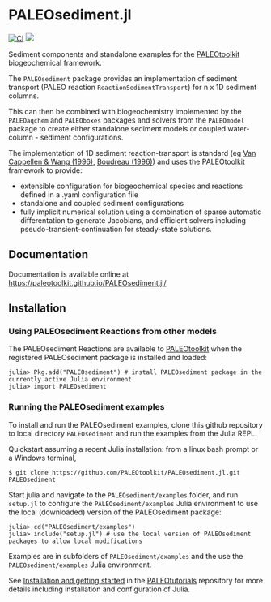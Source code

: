 # PALEOsediment.jl

[![CI](https://github.com/PALEOtoolkit/PALEOsediment.jl/actions/workflows/CI.yml/badge.svg)](https://github.com/PALEOtoolkit/PALEOsediment.jl/actions/workflows/CI.yml)
[![](https://img.shields.io/badge/docs-dev-blue.svg)](https://PALEOtoolkit.github.io/PALEOsediment.jl/dev)

Sediment components and standalone examples for the [PALEOtoolkit](https://github.com/PALEOtoolkit) biogeochemical framework.

The `PALEOsediment` package provides an implementation of sediment transport (PALEO reaction `ReactionSedimentTransport`) for n x 1D sediment columns.

This can then be combined with biogeochemistry implemented by the `PALEOaqchem` and `PALEOboxes` packages and solvers from the `PALEOmodel` package  to create either standalone sediment models or coupled water-column - sediment configurations.

The implementation of 1D sediment reaction-transport is standard (eg [Van Cappellen & Wang (1996)](https://dx.doi.org/10.2475/ajs.296.3.197), [Boudreau (1996)](https://dx.doi.org/10.1016/0098-3004(95)00115-8)) and uses the PALEOtoolkit framework to provide:
- extensible configuration for biogeochemical species and reactions defined in a .yaml configuration file
- standalone and coupled sediment configurations
- fully implicit numerical solution using a combination of sparse automatic differentation to generate Jacobians, and efficient solvers including pseudo-transient-continuation for steady-state solutions.

## Documentation

Documentation is available online at https://paleotoolkit.github.io/PALEOsediment.jl/

## Installation

### Using PALEOsediment Reactions from other models

The PALEOsediment Reactions are available to [PALEOtoolkit](https://github.com/PALEOtoolkit) when the registered PALEOsediment package is installed and loaded:

    julia> Pkg.add("PALEOsediment") # install PALEOsediment package in the currently active Julia environment
    julia> import PALEOsediment

### Running the PALEOsediment examples

To install and run the PALEOsediment examples, clone this github repository to local directory `PALEOsediment` and run the examples from the Julia REPL.

Quickstart assuming a recent Julia installation: from a linux bash prompt or a Windows terminal,

    $ git clone https://github.com/PALEOtoolkit/PALEOsediment.jl.git PALEOsediment

Start julia and navigate to the `PALEOsediment/examples` folder, and run `setup.jl` to configure the `PALEOsediment/examples`
Julia environment to use the local (downloaded) version of the PALEOsediment package:

    julia> cd("PALEOsediment/examples")
    julia> include("setup.jl") # use the local version of PALEOsediment packages to allow local modifications
   
Examples are in subfolders of `PALEOsediment/examples` and the use the `PALEOsediment/examples` Julia environment.


See [Installation and getting started](https://paleotoolkit.github.io/PALEOtutorials.jl/dev/ExampleInstallConfig/)
in the [PALEOtutorials](https://github.com/PALEOtoolkit/PALEOtutorials.jl) repository for more details including installation and configuration of Julia.
